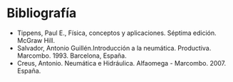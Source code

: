 # Bibliografía

- Tippens, Paul E., Física, conceptos y aplicaciones. Séptima edición. McGraw Hill.
 - Salvador, Antonio Guillén.Introducción a la neumática. Productiva. Marcombo. 1993. Barcelona, España.
 - Creus, Antonio. Neumática e Hidráulica. Alfaomega - Marcombo. 2007. España. 
